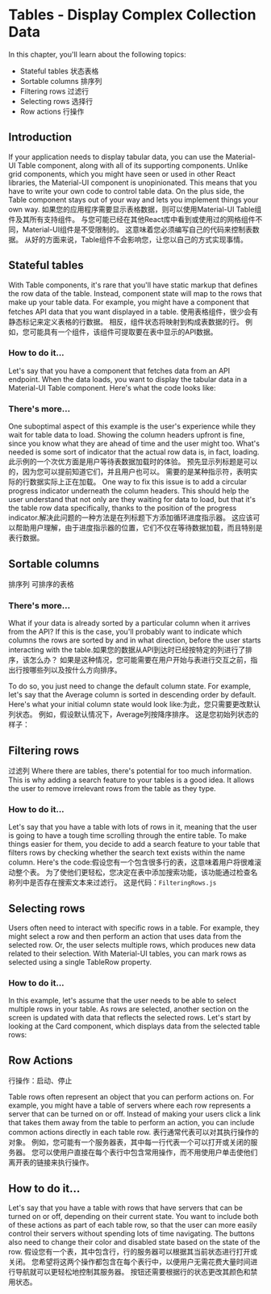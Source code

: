 # Tables - Display Complex Collection Data
In this chapter, you'll learn about the following topics:

- Stateful tables 状态表格
- Sortable columns 排序列
- Filtering rows 过滤行
- Selecting rows 选择行
- Row actions 行操作

## Introduction
If your application needs to display tabular data, you can use the Material-UI Table component, along with all of its supporting components. Unlike grid components, which you might have seen or used in other React libraries, the Material-UI component is unopinionated. This means that you have to write your own code to control table data. On the plus side, the Table component stays out of your way and lets you implement things your own way.
如果您的应用程序需要显示表格数据，则可以使用Material-UI Table组件及其所有支持组件。 与您可能已经在其他React库中看到或使用过的网格组件不同，Material-UI组件是不受限制的。 这意味着您必须编写自己的代码来控制表数据。 从好的方面来说，Table组件不会影响您，让您以自己的方式实现事情。
## Stateful tables
With Table components, it's rare that you'll have static markup that defines the row data of the table. Instead, component state will map to the rows that make up your table data. For example, you might have a component that fetches API data that you want displayed in a table.
使用表格组件，很少会有静态标记来定义表格的行数据。 相反，组件状态将映射到构成表数据的行。 例如，您可能具有一个组件，该组件可提取要在表中显示的API数据。
### How to do it...
Let's say that you have a component that fetches data from an API endpoint. When the data loads, you want to display the tabular data in a Material-UI Table component. Here's what the code looks like:
### There's more...
One suboptimal aspect of this example is the user's experience while they wait for table data to load. Showing the column headers upfront is fine, since you know what they are ahead of time and the user might too. What's needed is some sort of indicator that the actual row data is, in fact, loading.此示例的一个次优方面是用户等待表数据加载时的体验。 预先显示列标题是可以的，因为您可以提前知道它们，并且用户也可以。 需要的是某种指示符，表明实际的行数据实际上正在加载。
One way to fix this issue is to add a circular progress indicator underneath the column headers. This should help the user understand that not only are they waiting for data to load, but that it's the table row data specifically, thanks to the position of the progress indicator.解决此问题的一种方法是在列标题下方添加循环进度指示器。 这应该可以帮助用户理解，由于进度指示器的位置，它们不仅在等待数据加载，而且特别是表行数据。

## Sortable columns
排序列
可排序的表格

### There's more...
What if your data is already sorted by a particular column when it arrives from the API? If this is the case, you'll probably want to indicate which columns the rows are sorted by and in what direction, before the user starts interacting with the table.如果您的数据从API到达时已经按特定的列进行了排序，该怎么办？ 如果是这种情况，您可能需要在用户开始与表进行交互之前，指出行按哪些列以及按什么方向排序。

To do so, you just need to change the default column state. For example, let's say that the Average column is sorted in descending order by default. Here's what your initial column state would look like:为此，您只需要更改默认列状态。 例如，假设默认情况下，Average列按降序排序。 这是您初始列状态的样子：

## Filtering rows
过滤列
Where there are tables, there's potential for too much information. This is why adding a search feature to your tables is a good idea. It allows the user to remove irrelevant rows from the table as they type.
### How to do it...
Let's say that you have a table with lots of rows in it, meaning that the user is going to have a tough time scrolling through the entire table. To make things easier for them, you decide to add a search feature to your table that filters rows by checking whether the search text exists within the name column. Here's the code:假设您有一个包含很多行的表，这意味着用户将很难滚动整个表。 为了使他们更轻松，您决定在表中添加搜索功能，该功能通过检查名称列中是否存在搜索文本来过滤行。 这是代码：`FilteringRows.js`


## Selecting rows
Users often need to interact with specific rows in a table. For example, they might select a row and then perform an action that uses data from the selected row. Or, the user selects multiple rows, which produces new data related to their selection. With Material-UI tables, you can mark rows as selected using a single TableRow property.
### How to do it...
In this example, let's assume that the user needs to be able to select multiple rows in your table. As rows are selected, another section on the screen is updated with data that reflects the selected rows. Let's start by looking at the Card component, which displays data from the selected table rows:

## Row Actions
行操作：启动、停止

Table rows often represent an object that you can perform actions on. For example, you might have a table of servers where each row represents a server that can be turned on or off. Instead of making your users click a link that takes them away from the table to perform an action, you can include common actions directly in each table row.
表行通常代表可以对其执行操作的对象。 例如，您可能有一个服务器表，其中每一行代表一个可以打开或关闭的服务器。 您可以使用户直接在每个表行中包含常用操作，而不用使用户单击使他们离开表的链接来执行操作。
## How to do it...
Let's say that you have a table with rows that have servers that can be turned on or off, depending on their current state. You want to include both of these actions as part of each table row, so that the user can more easily control their servers without spending lots of time navigating. The buttons also need to change their color and disabled state based on the state of the row.
假设您有一个表，其中包含行，行的服务器可以根据其当前状态进行打开或关闭。 您希望将这两个操作都包含在每个表行中，以便用户无需花费大量时间进行导航就可以更轻松地控制其服务器。 按钮还需要根据行的状态更改其颜色和禁用状态。
